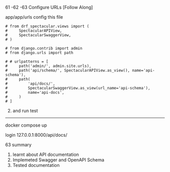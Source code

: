 61 -62 -63
 Configure URLs [Follow Along]

app/app/urls
config this file


    # from drf_spectacular.views import (
    #     SpectacularAPIView,
    #     SpectacularSwaggerView,
    # )

    # from django.contrib import admin
    # from django.urls import path

    # # urlpatterns = [
    #     path('admin/', admin.site.urls),
    #     path('api/schema/', SpectacularAPIView.as_view(), name='api-schema'),
    #     path(
    #         'api/docs/',
    #         SpectacularSwaggerView.as_view(url_name='api-schema'),
    #         name='api-docs',
    #     )
    # ]


2. and run test
 ----
 docker compose up

 login 127.0.0.1:8000/api/docs/




63
summary
1. learnt about API documentation
2. Implemeted Swagger and OpenAPI Schema
3. Tested documentation

